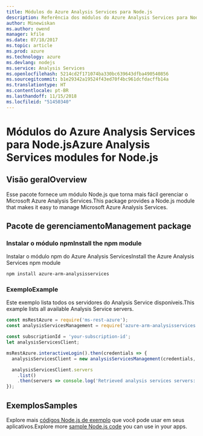 ```yaml
---
title: Módulos do Azure Analysis Services para Node.js
description: Referência dos módulos do Azure Analysis Services para Node.js
author: Minewiskan
ms.author: owend
manager: kfile
ms.date: 07/18/2017
ms.topic: article
ms.prod: azure
ms.technology: azure
ms.devlang: nodejs
ms.service: Analysis Services
ms.openlocfilehash: 5214cd2f171074ba330bc639643dfba490540856
ms.sourcegitcommit: b1e29342a19524f43ed70f4bc961dcfdacffb14a
ms.translationtype: HT
ms.contentlocale: pt-BR
ms.lasthandoff: 11/15/2018
ms.locfileid: "51450340"
---
```

# <a name="azure-analysis-services-modules-for-nodejs"></a><span data-ttu-id="f77fe-103">Módulos do Azure Analysis Services para Node.js</span><span class="sxs-lookup"><span data-stu-id="f77fe-103">Azure Analysis Services modules for Node.js</span></span>

## <a name="overview"></a><span data-ttu-id="f77fe-104">Visão geral</span><span class="sxs-lookup"><span data-stu-id="f77fe-104">Overview</span></span>
<span data-ttu-id="f77fe-105">Esse pacote fornece um módulo Node.js que torna mais fácil gerenciar o Microsoft Azure Analysis Services.</span><span class="sxs-lookup"><span data-stu-id="f77fe-105">This package provides a Node.js module that makes it easy to manage Microsoft Azure Analysis Services.</span></span>

## <a name="management-package"></a><span data-ttu-id="f77fe-106">Pacote de gerenciamento</span><span class="sxs-lookup"><span data-stu-id="f77fe-106">Management package</span></span>

### <a name="install-the-npm-module"></a><span data-ttu-id="f77fe-107">Instalar o módulo npm</span><span class="sxs-lookup"><span data-stu-id="f77fe-107">Install the npm module</span></span>

<span data-ttu-id="f77fe-108">Instalar o módulo npm do Azure Analysis Services</span><span class="sxs-lookup"><span data-stu-id="f77fe-108">Install the Azure Analysis Services npm module</span></span>

```bash
npm install azure-arm-analysisservices
```

### <a name="example"></a><span data-ttu-id="f77fe-109">Exemplo</span><span class="sxs-lookup"><span data-stu-id="f77fe-109">Example</span></span>

<span data-ttu-id="f77fe-110">Este exemplo lista todos os servidores do Analysis Service disponíveis.</span><span class="sxs-lookup"><span data-stu-id="f77fe-110">This example lists all available Analysis Service servers.</span></span>

```javascript
const msRestAzure = require('ms-rest-azure');
const analysisServicesManagement = require('azure-arm-analysisservices');

const subscriptionId = 'your-subscription-id';
let analysisServicesClient;

msRestAzure.interactiveLogin().then(credentials => {
  analysisServicesClient = new analysisServicesManagement(credentials, subscriptionId);

  analysisServicesClient.servers
    .list()
    .then(servers => console.log('Retrieved analysis services servers: ', servers));
});
```

## <a name="samples"></a><span data-ttu-id="f77fe-111">Exemplos</span><span class="sxs-lookup"><span data-stu-id="f77fe-111">Samples</span></span>

<span data-ttu-id="f77fe-112">Explore mais [códigos Node.js de exemplo](https://azure.microsoft.com/resources/samples/?platform=nodejs) que você pode usar em seus aplicativos.</span><span class="sxs-lookup"><span data-stu-id="f77fe-112">Explore more [sample Node.js code](https://azure.microsoft.com/resources/samples/?platform=nodejs) you can use in your apps.</span></span>
